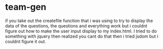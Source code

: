 # team-gen
if you take out the createfile function that i was using to try to display the data of the questions, the questions and everything work but i couldnt figure out how to make the user input display to my index.html. I tried to do something with jquery then realized you cant do that then i tried jsdom but i couldnt figure it out.